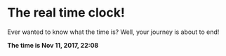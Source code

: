 # The real time clock!

Ever wanted to know what the time is? Well, your journey is about to end!

**The time is Nov 11, 2017, 22:08**
